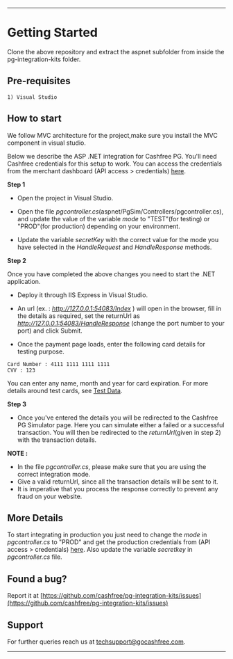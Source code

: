 *****************************************************************************************

# Getting Started
Clone the above repository and extract the aspnet subfolder from inside the pg-integration-kits folder.

## Pre-requisites

```
1) Visual Studio 

```
## How to start

We follow MVC architecture for the project,make sure you install the MVC component in visual studio.

Below we describe the ASP .NET integration for Cashfree PG. You'll need Cashfree credentials for this setup to work. You can access the credentials from the merchant dashboard (API access > credentials) [here](https://test.gocashfree.com/merchant/pg#api-key).

**Step 1**

  - Open the project in Visual Studio. 

  - Open the file *pgcontroller.cs*(aspnet/PgSim/Controllers/pgcontroller.cs), and update the value of the variable *mode* to "TEST"(for testing) or "PROD"(for production) depending on your environment.

  - Update the variable *secretKey* with the correct value for the mode you have selected in the *HandleRequest* and *HandleResponse* methods.

**Step 2**

  Once you have completed the above changes you need to start the .NET application.

  - Deploy it through IIS Express in Visual Studio.

  - An url (ex. : *http://127.0.0.1:54083/Index* ) will open in the browser, fill in the details as required, set the returnUrl as *http://127.0.0.1:54083/HandleResponse* (change the port number to your port) and click Submit.

  - Once the payment page loads, enter the following card details for testing purpose. 
  
  ```
  Card Number : 4111 1111 1111 1111
  CVV : 123
  ```
  You can enter any name, month and year for card expiration. For more details around test cards, see [Test Data](https://docs.cashfree.com/docs/resources/#test-data).

**Step 3**

  - Once you've entered the details you will be redirected to the Cashfree PG Simulator page. Here you can simulate either a failed or a successful transaction. You will then be redirected to the *returnUrl*(given in step 2) with the transaction details.

**NOTE :** 

- In the file *pgcontroller.cs*, please make sure that you are using the correct integration mode. 
- Give a valid returnUrl, since all the transaction details will be sent to it.
- It is imperative that you process the response correctly to prevent any fraud on your website. 

## More Details

To start integrating in production you just need to change the *mode* in *pgcontroller.cs* to "PROD" and get the production credentials from (API access > credentials) [here](https://merchant.cashfree.com/merchant/pg#api-key). Also update the variable *secretkey* in *pgcontroller.cs* file.

## Found a bug?

Report it at [https://github.com/cashfree/pg-integration-kits/issues](https://github.com/cashfree/pg-integration-kits/issues)

## Support

For further queries reach us at [techsupport@gocashfree.com](techsupport@gocashfree.com). 

*****************************************************************************************
